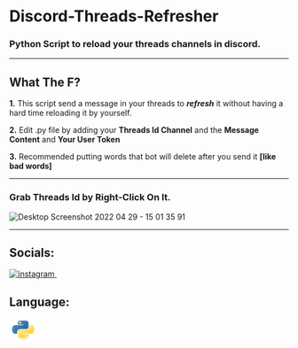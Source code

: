 # Discord-Threads-Refresher
### Python Script to reload your threads channels in discord.

---

## What The F?
**1.** This script send a message in your threads to ***refresh*** it without having a hard time reloading it by yourself.

**2.** Edit .py file by adding your **Threads Id Channel** and the **Message Content** and **Your User Token**

**3.** Recommended putting words that bot will delete after you send it **[like bad words]**

---

### Grab Threads Id by Right-Click On It.
![Desktop Screenshot 2022 04 29 - 15 01 35 91](https://user-images.githubusercontent.com/104280578/165940778-c8566a12-95b8-49f3-bc55-433f5c05628c.png)

---

## Socials:

 <a href="https://www.instagram.com/thrudespair/" target="_blank">
   <img class="img" style="height: 40px; width:50px;" src="https://github.com/rahuldkjain/github-profile-readme-generator/blob/master/src/images/icons/Social/instagram.svg" alt="instagram"> </img>
  </a>


  <a href="https://discord.com/users/913666849324007476" target="_blank">
   <img class="img" style="height: 0px; width:41px;" src="https://github.com/diamkil/socials/blob/main/public/img/discord.png" alt="Discord"> </img>
  </a>
  
## Language:
   <a href="https://www.python.org/" target="_blank">
    <img style="height: 40px; width:50px;" src="https://raw.githubusercontent.com/devicons/devicon/master/icons/python/python-original.svg" alt="Python"> </img>
   </a>
